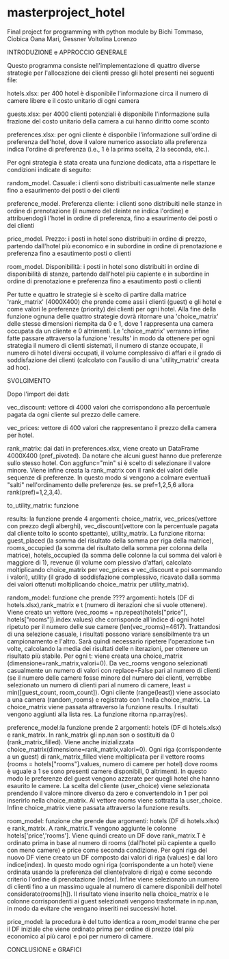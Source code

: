 # masterproject_hotel
Final project for programming with python module by Bichi Tommaso, Ciobica Oana Mari, Gessner Voltolina Lorenzo

INTRODUZIONE e APPROCCIO GENERALE

Questo programma consiste nell'implementazione di quattro diverse strategie per l'allocazione dei clienti presso gli hotel presenti nei seguenti file:

hotels.xlsx: per 400 hotel è disponibile l'informazione circa il numero di camere libere e il costo unitario di ogni camera

guests.xlsx: per 4000 clienti potenziali è disponibile l'informazione sulla frazione del costo unitario della camera a cui hanno diritto come sconto

preferences.xlsx: per ogni cliente è disponbile l'informazione sull'ordine di preferenza dell'hotel, dove il valore numerico associato alla preferenza indica l'ordine di preferenza (i.e., 1 è la prima scelta, 2 la seconda, etc.).

Per ogni strategia è stata creata una funzione dedicata, atta a rispettare le condizioni indicate di seguito:

random_model. Casuale: i clienti sono distribuiti casualmente nelle stanze fino a esaurimento dei posti o dei clienti

preference_model. Preferenza cliente: i clienti sono distribuiti nelle stanze in ordine di prenotazione (il numero del cleinte ne indica l'ordine) e attribuendogli l'hotel in ordine di preferenza, fino a esaurimento dei posti o dei clienti

price_model. Prezzo: i posti in hotel sono distribuiti in ordine di prezzo, partendo dall'hotel più economico e in subordine in ordine di prenotazione e preferenza fino a esautimento posti o clienti 

room_model. Disponibilità: i posti in hotel sono distribuiti in ordine di disponibilità di stanze, partendo dall'hotel più capiente e in subordine in ordine di prenotazione e preferenza fino a esautimento posti o clienti 


Per tutte e quattro le strategie si è scelto di partire dalla matrice 'rank_matrix' (4000X400) che prende come assi i clienti (guest) e gli hotel e come valori le preferenze (priority) dei clienti per ogni hotel. Alla fine della funzione ognuna delle quattro strategie dovrà ritornare una 'choice_matrix' delle stesse dimensioni riempita da 0 e 1, dove 1 rappresenta una camera occupata da un cliente  e 0 altrimenti. Le  'choice_matrix' verranno infine fatte passare attraverso la funzione 'results' in modo da ottenere per ogni strategia il numero di clienti sistemati, il numero di stanze occupate, il numero di hotel diversi occupati, il volume complessivo di affari e il grado di soddisfazione dei clienti (calcolato con l'ausilio di una 'utility_matrix' creata ad hoc).



SVOLGIMENTO

Dopo l'import dei dati:

vec_discount: vettore di 4000 valori che corrispondono alla percentuale pagata da ogni cliente sul prezzo delle camere. 

vec_prices: vettore di 400 valori che rappresentano il prezzo della camera per hotel.

rank_matrix: dai dati in preferences.xlsx, viene creato un DataFrame 4000X400 (pref_pivoted). Da notare che alcuni guest hanno due preferenze sullo stesso hotel. Con aggfunc="min" si è scelto di selezionare il valore minore. Viene infine creata la rank_matrix con il rank dei valori delle sequenze di preferenze. In questo modo si vengono a colmare eventuali "salti" nell'ordinamento delle preferenze (es. se pref=1,2,5,6 allora rank(pref)=1,2,3,4).

to_utility_matrix: funzione

results: la funzione prende 4 argomenti: choice_matrix, vec_prices(vettore con prezzo degli alberghi), vec_discount(vettore con la percentuale pagata dal cliente tolto lo sconto spettante), utility_matrix. La funzione ritorna: guest_placed (la somma del risultato della somma per riga della matrice), rooms_occupied (la somma del risultato della somma per colonna della matrice), hotels_occupied (la somma delle colonne la cui somma dei valori è maggiore di 1), revenue (il volume com plessivo d'affari, calcolato moltiplicando choice_matrix per vec_prices e vec_discount e poi sommando i valori), utility (il grado di soddisfazione complessivo, ricavato dalla somma dei valori ottenuti moltiplicando choice_matrix per utility_matrix).

random_model: funzione che prende ???? argomenti: hotels (DF di hotels.xlsx),rank_matrix e t (numero di iterazioni che si vuole ottenere). Viene creato un vettore (vec_rooms = np.repeat(hotels["price"], hotels["rooms"]).index.values) che corrisponde all'indice di ogni hotel ripetuto per il numero delle sue camere (len(vec_rooms)=4617). Trattandosi di una selezione casuale, i risultati possono variare sensibilmente tra un campionamento e l'altro. Sarà quindi necessario ripetere l'operazione t=n volte, calcolando la media dei risultati delle n iterazioni, per ottenere un risultato più stabile. 
Per ogni t: viene creata una choice_matrix (dimensione=rank_matrix,valori=0). Da vec_rooms vengono selezionati casualmente un numero di valori con replace=False pari al numero di clienti (se il numero delle camere fosse minore del numero dei clienti, verrebbe selezionato un numero di clienti pari al numero di camere, least = min([guest_count, room_count]). Ogni cliente (range(least)) viene associato a una camera (random_rooms) e registrato con 1 nella choice_matrix. La choice_matrix viene passata attraverso la funzione results. I risultati vengono aggiunti alla lista res.
La funzione ritorna np.array(res).

preference_model:la funzione prende 2 argomenti: hotels (DF di hotels.xlsx) e rank_matrix. In rank_matrix gli np.nan son o sostituiti da 0 (rank_matrix_filled). Viene anche inizializzata choice_matrix(dimensione=rank_matrix,valori=0). Ogni riga (corrispondente a un guest) di rank_matrix_filled viene moltiplicata per il vettore rooms (rooms = hotels["rooms"].values, numero di camere per hotel) dove rooms è uguale a 1 se sono presenti camere disponibili, 0 altrimenti. In questo modo le preferenze del guest vengono azzerate per quegli hotel che hanno esaurito le camere. La scelta del cliente (user_choice) viene selezionata prendendo il valore minore diverso da zero e convertendolo in 1 per poi inserirlo nella choice_matrix. Al vettore rooms viene sottratta la user_choice. Infine choice_matrix viene passata attraverso la funzione results.

room_model: funzione che prende due argomenti: hotels (DF di hotels.xlsx) e rank_matrix. A rank_matrix.T vengono aggiunte le colonne hotels['price','rooms']. Viene quindi creato un DF dove rank_matrix.T è ordinato prima in base al numero di rooms (dall'hotel più capiente a quello con meno camere) e price come seconda condizione. Per ogni riga del nuovo DF viene creato un DF composto dai valori di riga (values) e dal loro indice(index). In questo modo ogni riga (corrispondente a un hotel) viene ordinata usando la preferenza del cliente(valore di riga) e come secondo criterio l'ordine di prenotazione (index). Infine viene selezionato un numero di clienti fino a un massimo uguale al numero di camere disponibili dell'hotel considerato(rooms[h]). Il risultato viene inserito nella choice_matrix e le colonne corrispondenti ai guest selezionati vengono trasformate in np.nan, in modo da evitare che vengano inseriti nei successivi hotel.

price_model: la procedura è del tutto identica a room_model tranne che per il DF iniziale che viene ordinato prima per ordine di prezzo (dal più economico al più caro) e poi per numero di camere.

CONCLUSIONE e GRAFICI



